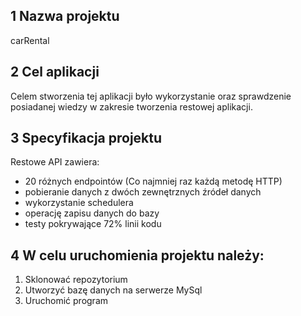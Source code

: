 ## 1 Nazwa projektu
carRental

## 2 Cel aplikacji
Celem stworzenia tej aplikacji było wykorzystanie oraz sprawdzenie posiadanej wiedzy w zakresie tworzenia restowej aplikacji. 

## 3 Specyfikacja projektu
Restowe API zawiera:
* 20 różnych endpointów (Co najmniej raz każdą metodę HTTP)
* pobieranie danych z dwóch zewnętrznych źródeł danych
* wykorzystanie schedulera
* operację zapisu danych do bazy
* testy pokrywające 72% linii kodu

## 4 W celu uruchomienia projektu należy:
1. Sklonować repozytorium
2. Utworzyć bazę danych na serwerze MySql
3. Uruchomić program

